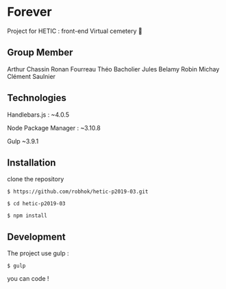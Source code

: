 # Forever

Project for HETIC : front-end
Virtual cemetery 🌚


## Group Member

Arthur Chassin
Ronan Fourreau
Théo Bacholier
Jules Belamy
Robin Michay
Clément Saulnier


## Technologies

Handlebars.js  : ~4.0.5

Node Package Manager : ~3.10.8

Gulp ~3.9.1

## Installation

clone the repository

```
$ https://github.com/robhok/hetic-p2019-03.git

$ cd hetic-p2019-03

$ npm install
```


## Development

The project use gulp :

```
$ gulp
```

you can code !
